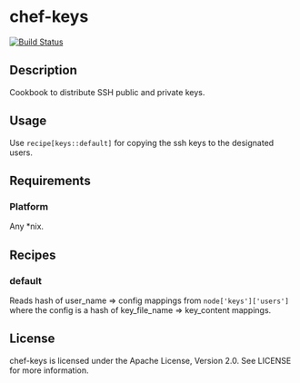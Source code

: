 # chef-keys

[![Build Status](https://travis-ci.org/cmur2/chef-keys.png)](https://travis-ci.org/cmur2/chef-keys)

## Description

Cookbook to distribute SSH public and private keys.

## Usage

Use `recipe[keys::default]` for copying the ssh keys to the designated users.

## Requirements

### Platform

Any *nix.

## Recipes

### default

Reads hash of user_name => config mappings from `node['keys']['users']` where the config is a hash of key_file_name => key_content mappings.

## License

chef-keys is licensed under the Apache License, Version 2.0. See LICENSE for more information.
